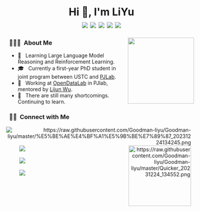 <h1 align="center">Hi 👋, I'm LiYu
  <div style="text-align: center;">
    <img src="https://img.shields.io/badge/-C++-00599C?style=flat-square&logo=c%2B%2B&logoColor=white" style="display: inline-block;" /> 
    <img src="https://img.shields.io/badge/-Python-3776AB?style=flat-square&logo=python&logoColor=white" style="display: inline-block;" />
    <img src="https://img.shields.io/badge/PyTorch-green?style=flat-square&logo=pytorch&logoColor=white" style="display: inline-block;" />
    <img src="https://img.shields.io/badge/C%23-yellow?style=flat-square&logo=csharp&logoColor=white" style="display: inline-block;" />
    <img src="https://img.shields.io/badge/Matlab-important?style=flat-square&logo=matrix&logoColor=white" style="display: inline-block;" />
  </div>
</h1>
 
<img align="right" width="180" src="https://camo.githubusercontent.com/5124bc64baa72108c343f25e8d9dd1680c99d2b9559b5b313c43761dd48ca743/68747470733a2f2f63646e2e6a7364656c6976722e6e65742f67682f73756e3032323553554e2f73756e3032323553554e2f6173736574732f696d616765732f617374726f6e6175742e706e67">

<h3> 👨🏻‍💻 &nbsp;About Me </h3>

- 🤔 &nbsp; Learning Large Language Model Reasoning and Reinforcement Learning.
- 🎓 &nbsp; Currently a first-year PhD student in joint program between USTC and [PJLab](https://www.shlab.org.cn).
- 🌱 &nbsp; Working at [OpenDataLab](https://opendatalab.github.io) in PJlab, mentored by [Lijun Wu](https://apeterswu.github.io).
- 🔭 &nbsp; There are still many shortcomings. Continuing to learn.
<h3> 🤝🏻 &nbsp;Connect with Me</h3>

<div>
    <span align="right">
      <img align="right" style="margin: auto 8px" src="https://github-readme-stats.vercel.app/api/top-langs/?username=Goodman-liyu&layout=compact&langs_count=6&bg_color=E6E6FA" alt="https://raw.githubusercontent.com/Goodman-liyu/Goodman-liyu/master/%E5%BE%AE%E4%BF%A1%E5%9B%BE%E7%89%87_20231224134245.png">
      <img width="170" height="165" style="margin: auto 8px" align="right" src="https://github-profile-trophy.vercel.app/?username=Goodman-liyu&theme=onedark&title=MultiLanguage,Joined2020,Commits,Experience&row=2&column=2" alt="https://raw.githubusercontent.com/Goodman-liyu/Goodman-liyu/master/Quicker_20231224_134552.png">
  </span>  
  
  <span align="left">
    <p>&nbsp;&nbsp;&nbsp;&nbsp;&nbsp;&nbsp; 
      <a href="https://github.com/Goodman-liyu" target="_blank">
        <img src="https://img.shields.io/badge/email-white?style=social&logo=gmail&label=liyu1@pjlab.org.cn">
      </a>
    </p>
    <p>&nbsp;&nbsp;&nbsp;&nbsp;&nbsp;&nbsp;  
      <a href="https://github.com/Goodman-liyu" target="_blank">
        <img src="https://img.shields.io/badge/github-white?style=social&logo=github&label=Goodman-liyu">
      </a>
    </p>
    <p>&nbsp;&nbsp;&nbsp;&nbsp;&nbsp;&nbsp;  
      <a href="https://goodman-liyu.github.io/" target="_blank">
        <img src="https://img.shields.io/badge/Blog-blue?style=social&label=Personal profile">
      </a>
    </p>
  </span>
</div>
<!--
<p> &nbsp;</p>
<img src="https://github-readme-activity-graph.vercel.app/graph?username=Goodman-liyu&theme=github-compact&custom_title=Activity&radius=30&height=250" alt="Lazy">
-->
